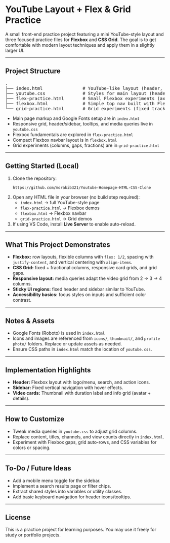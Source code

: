 <h1>YouTube Layout + Flex & Grid Practice</h1>

<p>
A small front-end practice project featuring a mini YouTube-style layout and three focused practice files for 
<strong>Flexbox</strong> and <strong>CSS Grid</strong>. The goal is to get comfortable with modern layout 
techniques and apply them in a slightly larger UI.
</p>

<hr>

<h2> Project Structure</h2>

<pre>
.
├── index.html               # YouTube-like layout (header, sidebar, responsive video grid)
├── youtube.css              # Styles for main layout (header/sidebar/grid responsiveness)
├── flex-practice.html       # Small Flexbox experiments (axes, flex, gaps, alignment)
├── flexbox.html             # Simple top nav built with Flexbox (Home • Search • Download)
└── grid-practice.html       # Grid experiments (fixed tracks, fr units, gaps)
</pre>

<ul>
  <li>Main page markup and Google Fonts setup are in <code>index.html</code></li>
  <li>Responsive grid, header/sidebar, tooltips, and media queries live in <code>youtube.css</code></li>
  <li>Flexbox fundamentals are explored in <code>flex-practice.html</code></li>
  <li>Compact Flexbox navbar layout is in <code>flexbox.html</code></li>
  <li>Grid experiments (columns, gaps, fractions) are in <code>grid-practice.html</code></li>
</ul>

<hr>

<h2> Getting Started (Local)</h2>

<ol>
  <li>Clone the repository:
    <pre><code>https://github.com/morakib321/Youtube-Homepage-HTML-CSS-Clone</code></pre>
  </li>
  <li>Open any HTML file in your browser (no build step required):
    <ul>
      <li><code>index.html</code> → full YouTube-style page</li>
      <li><code>flex-practice.html</code> → Flexbox demos</li>
      <li><code>flexbox.html</code> → Flexbox navbar</li>
      <li><code>grid-practice.html</code> → Grid demos</li>
    </ul>
  </li>
  <li>If using VS Code, install <strong>Live Server</strong> to enable auto-reload.</li>
</ol>

<hr>

<h2> What This Project Demonstrates</h2>

<ul>
  <li><strong>Flexbox:</strong> row layouts, flexible columns with <code>flex: 1/2</code>, 
      spacing with <code>justify-content</code>, and vertical centering with <code>align-items</code>.</li>
  <li><strong>CSS Grid:</strong> fixed + fractional columns, responsive card grids, and grid gaps.</li>
  <li><strong>Responsive layout:</strong> media queries adapt the video grid from 2 → 3 → 4 columns.</li>
  <li><strong>Sticky UI regions:</strong> fixed header and sidebar similar to YouTube.</li>
  <li><strong>Accessibility basics:</strong> focus styles on inputs and sufficient color contrast.</li>
</ul>

<hr>

<h2> Notes & Assets</h2>

<ul>
  <li>Google Fonts (Roboto) is used in <code>index.html</code></li>
  <li>Icons and images are referenced from <code>icons/</code>, <code>thumbnail/</code>, and <code>profile photo/</code> folders. Replace or update assets as needed.</li>
  <li>Ensure CSS paths in <code>index.html</code> match the location of <code>youtube.css</code>.</li>
</ul>

<hr>

<h2> Implementation Highlights</h2>

<ul>
  <li><strong>Header:</strong> Flexbox layout with logo/menu, search, and action icons.</li>
  <li><strong>Sidebar:</strong> Fixed vertical navigation with hover effects.</li>
  <li><strong>Video cards:</strong> Thumbnail with duration label and info grid (avatar + details).</li>
</ul>

<hr>

<h2> How to Customize</h2>

<ul>
  <li>Tweak media queries in <code>youtube.css</code> to adjust grid columns.</li>
  <li>Replace content, titles, channels, and view counts directly in <code>index.html</code>.</li>
  <li>Experiment with Flexbox gaps, grid auto-rows, and CSS variables for colors or spacing.</li>
</ul>

<hr>

<h2>To-Do / Future Ideas</h2>

<ul>
  <li>Add a mobile menu toggle for the sidebar.</li>
  <li>Implement a search results page or filter chips.</li>
  <li>Extract shared styles into variables or utility classes.</li>
  <li>Add basic keyboard navigation for header icons/tooltips.</li>
</ul>

<hr>

<h2>License</h2>
<p>
This is a practice project for learning purposes. You may use it freely for study or portfolio projects.
</p>
